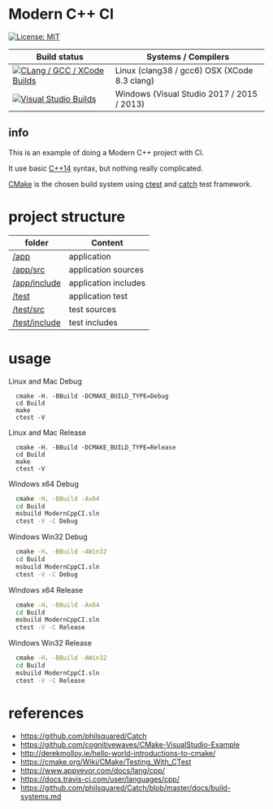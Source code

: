 # Modern C++ CI

[![License: MIT](https://img.shields.io/badge/License-MIT-blue.svg)](/LICENSE)

| Build status          | Systems / Compilers         |
| ------------- | ------------------------------------------ |
| [![CLang  / GCC / XCode Builds](https://travis-ci.org/LearningByExample/ModernCppCI.svg?branch=master)](https://travis-ci.org/LearningByExample/ModernCppCI) | Linux (clang38  / gcc6) OSX (XCode 8.3 clang) |
| [![Visual Studio Builds](https://ci.appveyor.com/api/projects/status/t6i95u07gw1gqhql/branch/master?svg=true)](https://ci.appveyor.com/project/juan-medina/moderncppci/branch/master)       | Windows (Visual Studio 2017 / 2015 / 2013)  |

## info
This is an example of doing a Modern C++ project with CI.

It use basic [C++14](https://isocpp.org/wiki/faq/cpp14-language) syntax, but nothing really complicated.

[CMake](https://cmake.org/) is the chosen build system using [ctest](https://cmake.org/Wiki/CMake/Testing_With_CTest) and [catch](https://github.com/philsquared/Catch) test framework.

# project structure

| folder       | Content              |
| ------------ | -------------------- |
| [/app](app) | application |
| [/app/src](/app/src) | application sources  |
| [/app/include](/app/include) | application includes |
| [/test](/test) | application test |
| [/test/src](/test/src) | test sources |
| [/test/include](/test/include) | test includes        |

# usage

Linux and Mac Debug

```shell
  cmake -H. -BBuild -DCMAKE_BUILD_TYPE=Debug
  cd Build
  make
  ctest -V
```

Linux and Mac Release

```shell
  cmake -H. -BBuild -DCMAKE_BUILD_TYPE=Release
  cd Build
  make
  ctest -V
```

Windows x64 Debug

```bat
  cmake -H. -BBuild -Ax64
  cd Build
  msbuild ModernCppCI.sln
  ctest -V -C Debug
```

Windows Win32 Debug

```bat
  cmake -H. -BBuild -AWin32
  cd Build
  msbuild ModernCppCI.sln
  ctest -V -C Debug
```

Windows x64 Release

```bat
  cmake -H. -BBuild -Ax64
  cd Build
  msbuild ModernCppCI.sln
  ctest -V -C Release
```

Windows Win32 Release

```bat
  cmake -H. -BBuild -AWin32
  cd Build
  msbuild ModernCppCI.sln
  ctest -V -C Release
```

# references

- https://github.com/philsquared/Catch
- https://github.com/cognitivewaves/CMake-VisualStudio-Example
- http://derekmolloy.ie/hello-world-introductions-to-cmake/
- https://cmake.org/Wiki/CMake/Testing_With_CTest
- https://www.appveyor.com/docs/lang/cpp/
- https://docs.travis-ci.com/user/languages/cpp/
- https://github.com/philsquared/Catch/blob/master/docs/build-systems.md